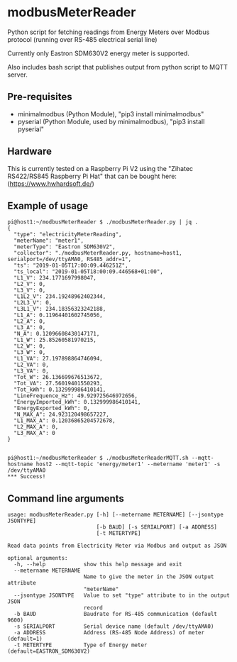 # modbusMeterReader
Python script for fetching readings from Energy Meters over Modbus protocol (running over RS-485 electrical serial line)

Currently only Eastron SDM630V2 energy meter is supported.

Also includes bash script that publishes output from python script to MQTT server.


## Pre-requisites

 - minimalmodbus (Python Module), "pip3 install minimalmodbus"
 - pyserial (Python Module, used by minimalmodbus), "pip3 install pyserial"


## Hardware

This is currently tested on a Raspberry Pi V2 using the "Zihatec RS422/RS845 Raspberry Pi Hat" that can be bought here: (https://www.hwhardsoft.de/)


## Example of usage

```
pi@host1:~/modbusMeterReader $ ./modbusMeterReader.py | jq .
{
  "type": "electricityMeterReading",
  "meterName": "meter1",
  "meterType": "Eastron SDM630V2",
  "collector": "./modbusMeterReader.py, hostname=host1, serialport=/dev/ttyAMA0, RS485_addr=1",
  "ts": "2019-01-05T17:00:09.446251Z",
  "ts_local": "2019-01-05T18:00:09.446568+01:00",
  "L1_V": 234.1771697998047,
  "L2_V": 0,
  "L3_V": 0,
  "L1L2_V": 234.19248962402344,
  "L2L3_V": 0,
  "L3L1_V": 234.18356323242188,
  "L1_A": 0.11964401602745056,
  "L2_A": 0,
  "L3_A": 0,
  "N_A": 0.12096608430147171,
  "L1_W": 25.85260581970215,
  "L2_W": 0,
  "L3_W": 0,
  "L1_VA": 27.197898864746094,
  "L2_VA": 0,
  "L3_VA": 0,
  "Tot_W": 26.136699676513672,
  "Tot_VA": 27.56019401550293,
  "Tot_kWh": 0.132999986410141,
  "LineFrequence_Hz": 49.929725646972656,
  "EnergyImported_kWh": 0.132999986410141,
  "EnergyExported_kWh": 0,
  "N_MAX_A": 24.923120498657227,
  "L1_MAX_A": 0.12036865204572678,
  "L2_MAX_A": 0,
  "L3_MAX_A": 0
}


pi@host1:~/modbusMeterReader $ ./modbusMeterReaderMQTT.sh --mqtt-hostname host2 --mqtt-topic 'energy/meter1' --metername 'meter1' -s /dev/ttyAMA0
*** Success!

```



## Command line arguments
```
usage: modbusMeterReader.py [-h] [--metername METERNAME] [--jsontype JSONTYPE]
                            [-b BAUD] [-s SERIALPORT] [-a ADDRESS]
                            [-t METERTYPE]

Read data points from Electricity Meter via Modbus and output as JSON

optional arguments:
  -h, --help            show this help message and exit
  --metername METERNAME
                        Name to give the meter in the JSON output attribute
                        "meterName"
  --jsontype JSONTYPE   Value to set "type" attribute to in the output JSON
                        record
  -b BAUD               Baudrate for RS-485 communication (default 9600)
  -s SERIALPORT         Serial device name (default /dev/ttyAMA0)
  -a ADDRESS            Address (RS-485 Node Address) of meter (default=1)
  -t METERTYPE          Type of Energy meter (default=EASTRON_SDM630V2)

```
